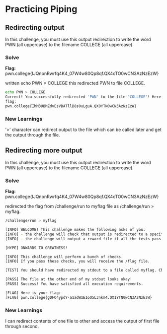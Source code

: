# Practicing Piping

## Redirecting output

In this challenge, you must use this output redirection to write the word PWN (all uppercase)
to the filename COLLEGE (all uppercase).

### Solve
**Flag:** pwn.college{IJQnpnRwrfq4K4_07W4w80Qp8qf.QX4cTO0wCN3AzNzEzW}

written echo PWN > COLLEGE this redirected PWN to file COLLEGE. 

```bash
echo PWN > COLLEGE
Correct! You successfully redirected 'PWN' to the file 'COLLEGE'! Here is your
flag:
pwn.college{IhM3UBMZdvEsVBATllB8s0uLguA.QX0YTN0wCN3AzNzEzW}
```

### New Learnings
'>' character can redirect output to the file which can be called later and get the output through the file. 


## Redirecting more output

In this challenge, you must use this output redirection to write the word PWN (all uppercase)
to the filename COLLEGE (all uppercase).

### Solve
**Flag:** pwn.college{IJQnpnRwrfq4K4_07W4w80Qp8qf.QX4cTO0wCN3AzNzEzW}

redirected the flag from /challenge/run to myflag file as /challenge/run > myflag.

```bash
/challenge/run > myflag

[INFO] WELCOME! This challenge makes the following asks of you:
[INFO] - the challenge will check that output is redirected to a specific file path : myflag
[INFO] - the challenge will output a reward file if all the tests pass : /flag

[HYPE] ONWARDS TO GREATNESS!

[INFO] This challenge will perform a bunch of checks.
[INFO] If you pass these checks, you will receive the /flag file.

[TEST] You should have redirected my stdout to a file called myflag. Checking...

[PASS] The file at the other end of my stdout looks okay!
[PASS] Success! You have satisfied all execution requirements.

[FLAG] Here is your flag:
[FLAG] pwn.college{gDFO4ypdY-a1adW1EIoO5L3nkm4.QX1YTN0wCN3AzNzEzW}
```

### New Learnings
I can redirect contents of one file to other and access the output of first file through second.



